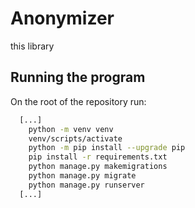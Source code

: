 ﻿
# Anonymizer

this library 

## Running the program

On the root of the repository run:

```bash
  [...]
    python -m venv venv
    venv/scripts/activate
    python -m pip install --upgrade pip
    pip install -r requirements.txt
    python manage.py makemigrations
    python manage.py migrate
    python manage.py runserver
  [...]
```
